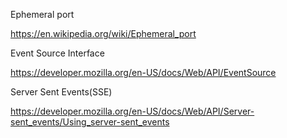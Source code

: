 Ephemeral port

https://en.wikipedia.org/wiki/Ephemeral_port


Event Source Interface

https://developer.mozilla.org/en-US/docs/Web/API/EventSource



Server Sent Events(SSE)

https://developer.mozilla.org/en-US/docs/Web/API/Server-sent_events/Using_server-sent_events
